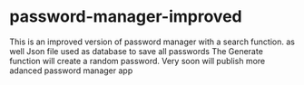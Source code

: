 # password-manager-improved
This is an improved version of password manager with a search function. as well Json file used as database to save all passwords 
The Generate function will create a random password. 
Very soon will publish more adanced password manager app 

